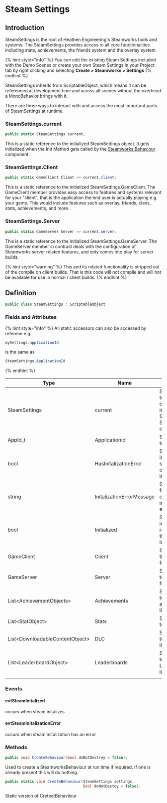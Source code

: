 # Steam Settings

## Introduction

SteamSettings is the root of Heathen Engineering's Steamworks tools and systems. The SteamSettings provides access to all core functionalities including stats, achievements, the friends system and the overlay system.

{% hint style="info" %}
You can edit the existing Steam Settings included with the Demo Scenes or create your own Steam Settings in your Project tab by right clicking and selecting **Create > Steamworks > Settings**
{% endhint %}

SteamSettings inherits from ScriptableObject, which means it can be referenced at development time and across all scenes without the overhead a MonoBehavior brings with it.

There are three ways to interact with and access the most important parts of SteamSettings at runtime.&#x20;

### SteamSettings.current

```csharp
public static SteamSettings current;
```

This is a static reference to the initialized SteamSettings object. It gets initialized when the Init Method gets called by the [Steamworks Behaviour](broken-reference) component.

### SteamSettings.Client

```csharp
public static GameClient Client => current.client;
```

This is a static reference to the initialized SteamSettings.GameClient. The GameClient member provides easy access to features and systems relevant for your "client", that is the application the end user is actually playing e.g. your game. This would include features such as overlay, friends, clans, stats, achievements, and more.

### SteamSettings.Server

```csharp
public static GameServer Server => current.server;
```

This is a static reference to the initialized SteamSettings.GameServer. The GameServer member in contrast deals with the configuration of Steamworks server related features, and only comes into play for server builds.

{% hint style="warning" %}
This and its related functionality is stripped out of the compile on client builds. That is this code will not compile and will not be available for use in normal / client builds.
{% endhint %}

## Definition

```csharp
public class SteamSettings : ScriptableObject
```

### Fields and Attributes

{% hint style="info" %}
All static accessors can also be accessed by referene e.g.

```csharp
mySettings.applicationId
```

is the same as

```csharp
SteamSettings.ApplicationId
```
{% endhint %}

| Type                             | Name                      | Comment                                                        |
| -------------------------------- | ------------------------- | -------------------------------------------------------------- |
| SteamSettings                    | current                   | Static access to the currently initalized Seam Settings object |
| AppId\_t                         | ApplicationId             | Static access to the App ID                                    |
| bool                             | HasInitalizationError     | Static indicates some error on initalization                   |
| string                           | InitalizationErrorMessage | Static string for the current intialization error if any       |
| bool                             | Initialized               | Static indicates rather or not the API is initalzied           |
| GameClient                       | Client                    | Static access the client features                              |
| GameServer                       | Server                    | Static access to the server features                           |
| List\<AchievementObjects>        | Achievements              | Static access to the achievements list                         |
| List\<StatObject>                | Stats                     | Static access to the stat list                                 |
| List\<DownloadableContentObject> | DLC                       | Static access to the DLC list                                  |
| List\<LeaderboardObject>         | Leaderboards              | Static access to the Leaderboard list                          |
|                                  |                           |                                                                |

### Events

#### evtSteamInitalized

occurs when steam initalizes

#### evtSteamInitalizationError

occurs when steam initalization has an error

### Methods

```csharp
public void CreateBehaviour(bool doNotDestroy = false);
```

Used to create a SteamworksBehaviour at run time if required. If one is already present this will do nothing.

```csharp
public static void CreateBehaviour(SteamSettings settings,
                                   bool doNotDestoy = false);
```

Static version of CreteatBehaviiour
